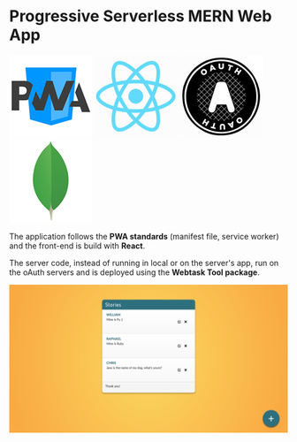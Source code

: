 # Progressive Serverless MERN Web App

![](./app/public/pwa-logo.png)
![](./app/public/react-logo.jpg)
![](./app/public/oauth-logo.jpg)
![](./app/public/mongo-logo.png)

The application follows the **PWA standards** (manifest file, service worker) and the front-end is build with **React**.

The server code, instead of running in local or on the server's app, run on the oAuth servers and is deployed using the **Webtask Tool package**.

![](./app/public/screenshot.png)